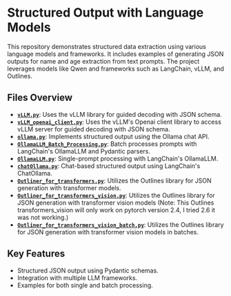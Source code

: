 # Structured Output with Language Models

This repository demonstrates structured data extraction using various language models and frameworks. It includes examples of generating JSON outputs for name and age extraction from text prompts. The project leverages models like Qwen and frameworks such as LangChain, vLLM, and Outlines.

## Files Overview
- **[`vLLM.py`](vLLM.py)**: Uses the vLLM library for guided decoding with JSON schema.
- **[`vLLM_openai_client.py`](vLLM.py)**: Uses the vLLM's Openai client library to access vLLM server for guided decoding with JSON schema.
- **[`ollama.py`](ollama.py)**: Implements structured output using the Ollama chat API.
- **[`OllamaLLM_Batch_Processing.py`](OllamaLLM_Batch_Processing.py)**: Batch processes prompts with LangChain's OllamaLLM and Pydantic parsers.
- **[`OllamaLLM.py`](OllamaLLM.py)**: Single-prompt processing with LangChain's OllamaLLM.
- **[`chatOllama.py`](chatOllama.py)**: Chat-based structured output using LangChain's ChatOllama.
- **[`Outliner_for_transformers.py`](Outliner_for_transformers.py)**: Utilizes the Outlines library for JSON generation with transformer models.
- **[`Outliner_for_transformers_vision.py`](Outliner_for_transformers_vision.py)**: Utilizes the Outlines library for JSON generation with transformer vision models (Note: This Outlines transformers_vision will only work on pytorch version 2.4, I tried 2.6 it was not working.)
- **[`Outliner_for_transformers_vision_batch.py`](Outliner_for_transformers_vision_batch.py)**: Utilizes the Outlines library for JSON generation with transformer vision models in batches.
  
## Key Features
- Structured JSON output using Pydantic schemas.
- Integration with multiple LLM frameworks.
- Examples for both single and batch processing.
